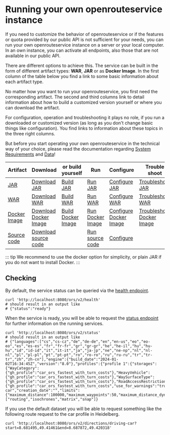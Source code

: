 # Running your own openrouteservice instance

If you need to customize the behavior of openrouteservice or if the features or quota provided by our public API is not
sufficient for your needs, you can run your own openrouteservice instance on a server or your local computer. In an own
instance, you can activate all endpoints, also those that are not available in our public API.

There are different options to achieve this. The service can be built in the form of different artifact types: **WAR**,
**JAR** or as **Docker Image**. In the first column of the table below you find a link to some basic information about
each artifact type.

No matter how you want to run your openrouteservice, you first need the corresponding artifact. The second and third
columns link to detail information about how to build a customized version yourself or where you can download the
artifact.

For configuration, operation and troubleshooting it plays no role, if you run a downloaded or customized version (as
long as you don't change basic things like configuration). You find links to information about these topics in the three
right columns.

But before you start operating your own openrouteservice in the technical way of your choice, please read the
documentation regarding [System Requirements](system-requirements) and [Data](data)!

| Artifact                               | Download                                                                | or build yourself                                        | Run                                                                 | Configure                                                  | Trouble shoot                                                    | 
|----------------------------------------|-------------------------------------------------------------------------|----------------------------------------------------------|---------------------------------------------------------------------|------------------------------------------------------------|------------------------------------------------------------------|
| [JAR](running-jar.md)                  | [Download JAR](running-jar.md#download)                                 | [Build JAR](building-from-source.md#build-jar)           | [Run JAR](running-jar.md#run)                                       | [Configure JAR](running-jar.md#configure)                  | [Troubleshoot JAR](running-jar.md#troubleshoot)                  | 
| [WAR](running-war.md)                  | [Download WAR](running-war.md#download)                                 | [Build WAR](building-from-source.md#build-war)           | [Run WAR](running-war.md#run)                                       | [Configure WAR](running-war.md#configure)                  | [Troubleshoot WAR](running-war.md#troubleshoot)                  | 
| [Docker Image](running-with-docker.md) | [Download Docker Image](running-with-docker.md#running-prebuilt-images) | [Build Docker Image](running-with-docker.md#build-image) | [Run Docker Image](running-with-docker.md#running-prebuilt-images)  | [Configure Docker Image](running-with-docker.md#configure) | [Troubleshoot Docker Image](running-with-docker.md#troubleshoot) | 
| [Source code](building-from-source.md) | [Download source code](building-from-source.md#download-source-code)    |                                                          | [Run source code](building-from-source.md#run-source-code-directly) | [Configure](building-from-source.md#configure)             |                                                                  | 

[//]: # (TODO add row for rpm package once integrated)

::: tip
We recommend to use the docker option for simplicity, or plain JAR if you do not want to install Docker.
:::

## Checking

By default, the service status can be queried via the [health endpoint](/api-reference/endpoints/health/index.md).

```shell 
curl 'http://localhost:8080/ors/v2/health'
# should result in an output like 
# {"status":"ready"}
```

When the service is ready, you will be able to request the [status endpoint](/api-reference/endpoints/status/index.md)
for further information on the running services.

```shell 
curl 'http://localhost:8080/ors/v2/status'
# should result in an output like 
# {"languages":["cs","cs-cz","de","de-de","en","en-us","eo","eo-eo","es","es-es","fr","fr-fr","gr","gr-gr","he","he-il","hu","hu-hu","id","id-id","it","it-it","ja","ja-jp","ne","ne-np","nl","nl-nl","pl","pl-pl","pt","pt-pt","ro","ro-ro","ru","ru-ru","tr","tr-tr","zh","zh-cn"],"engine":{"build_date":"2024-01-02T16:34:45Z","version":"8.0"},"profiles":{"profile 1":{"storages":{"WayCategory":{"gh_profile":"car_ors_fastest_with_turn_costs"},"HeavyVehicle":{"gh_profile":"car_ors_fastest_with_turn_costs"},"WaySurfaceType":{"gh_profile":"car_ors_fastest_with_turn_costs"},"RoadAccessRestrictions":{"gh_profile":"car_ors_fastest_with_turn_costs","use_for_warnings":"true"}},"profiles":"driving-car","creation_date":"","limits":{"maximum_distance":100000,"maximum_waypoints":50,"maximum_distance_dynamic_weights":100000,"maximum_distance_avoid_areas":100000}}},"services":["routing","isochrones","matrix","snap"]}
```

If you use the default dataset you will be able to request something like the following route request to the car profile
in Heidelberg.

```shell 
curl 'http://localhost:8080/ors/v2/directions/driving-car?start=8.681495,49.41461&end=8.687872,49.420318'
```

